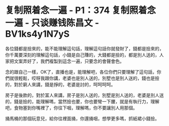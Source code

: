 # 复制照着念一遍 - P1：374 复制照着念一遍 - 只谈赚钱陈昌文 - BV1ks4y1N7yS

各位錢都是撿來的，能不能理解這句話，理解這句話你就發財了，錢都是撿來的，你千萬要深刻的理解這句話，小錢是自己賺的，大錢都是撿的，都是別人送的，人家把文案弄好了，我們複製到這念一遍，只要念的會聲會色。

念的跟自己一樣，OK了，直播也是，能理解吧，各位你們只要理解了這句話，你們就很輕鬆，哎呀我跟你講，老婆也是別人送的，別墅也是別人送的，錢也是撿的，對於窮人來講，錢是掙的，老婆是討的，呵呵呵呵。

房子是後款的，對於富人來講，房子是別人送的，別墅是別人送的，老婆是別人送的，錢是撿的，能理解嗎，當然撿也要，你也要彎一下腰，就是有執行力，理解吧，食物塞到你嘴裡了，你往下咽，理解嗎，你不要讓別人用那個。

捅馬桶的那個玩意兒，給你往裡面捅，你還捅咽，想學更多嗎，抓紙裙小錢撿。
